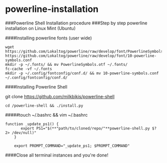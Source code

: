 powerline-installation
======================

###Powerline Shell Installation procedure
###Step by step powerline installation on Linux Mint (Ubuntu)

####Installing powerline fonts (user wide)

	wget https://github.com/Lokaltog/powerline/raw/develop/font/PowerlineSymbols.otf https://github.com/Lokaltog/powerline/raw/develop/font/10-powerline-symbols.conf
	mkdir -p ~/.fonts/ && mv PowerlineSymbols.otf ~/.fonts/
	fc-cache -vf ~/.fonts
	mkdir -p ~/.config/fontconfig/conf.d/ && mv 10-powerline-symbols.conf ~/.config/fontconfig/conf.d/

####Installing Powerline Shell

git clone https://github.com/milkbikis/powerline-shell

	cd /powerline-shell && ./install.py


#####touch ~/.bashrc && vim ~/.bashrc

	function _update_ps1() {
	       export PS1="$(**"path/to/cloned/repo/"**powerline-shell.py $? 2> /dev/null)"
	    }

	    export PROMPT_COMMAND="_update_ps1; $PROMPT_COMMAND"

####Close all terminal instances and you're done!
